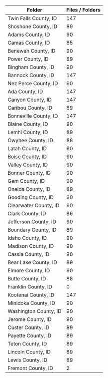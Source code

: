 | Folder                |   Files / Folders |
|-----------------------|-------------------|
| Twin Falls County, ID |               147 |
| Shoshone County, ID   |                89 |
| Adams County, ID      |                90 |
| Camas County, ID      |                85 |
| Benewah County, ID    |                90 |
| Power County, ID      |                89 |
| Bingham County, ID    |                90 |
| Bannock County, ID    |               147 |
| Nez Perce County, ID  |                90 |
| Ada County, ID        |               147 |
| Canyon County, ID     |               147 |
| Caribou County, ID    |                89 |
| Bonneville County, ID |               147 |
| Blaine County, ID     |                90 |
| Lemhi County, ID      |                89 |
| Owyhee County, ID     |                88 |
| Latah County, ID      |                90 |
| Boise County, ID      |                90 |
| Valley County, ID     |                90 |
| Bonner County, ID     |                90 |
| Gem County, ID        |                90 |
| Oneida County, ID     |                89 |
| Gooding County, ID    |                90 |
| Clearwater County, ID |                90 |
| Clark County, ID      |                86 |
| Jefferson County, ID  |                90 |
| Boundary County, ID   |                89 |
| Idaho County, ID      |                90 |
| Madison County, ID    |                90 |
| Cassia County, ID     |                90 |
| Bear Lake County, ID  |                89 |
| Elmore County, ID     |                90 |
| Butte County, ID      |                88 |
| Franklin County, ID   |                 0 |
| Kootenai County, ID   |               147 |
| Minidoka County, ID   |                90 |
| Washington County, ID |                90 |
| Jerome County, ID     |                90 |
| Custer County, ID     |                89 |
| Payette County, ID    |                89 |
| Teton County, ID      |                89 |
| Lincoln County, ID    |                89 |
| Lewis County, ID      |                89 |
| Fremont County, ID    |                 2 |